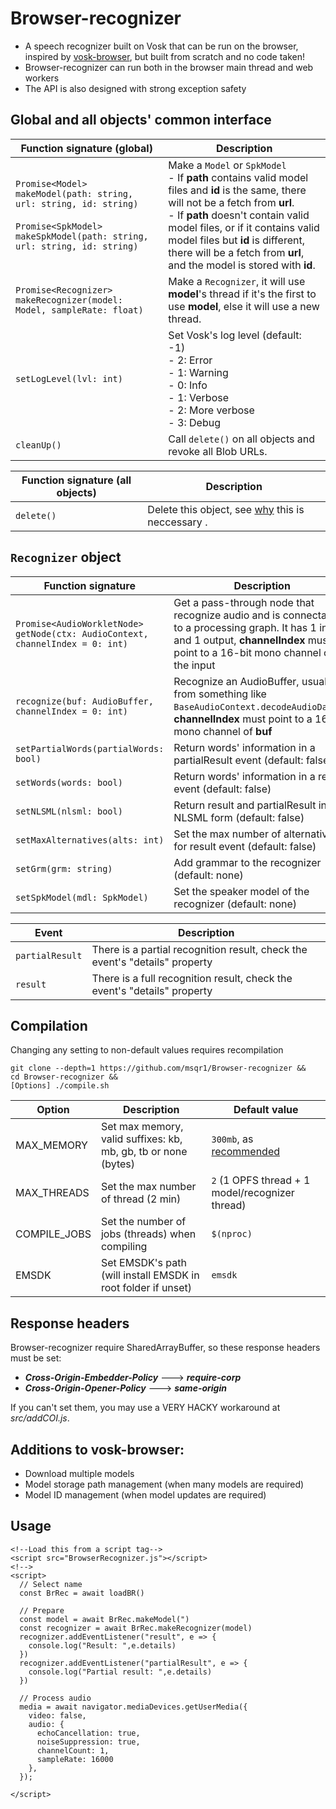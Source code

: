 # Browser-recognizer
- A speech recognizer built on Vosk that can be run on the browser, inspired by [vosk-browser](https://github.com/ccoreilly/vosk-browser), but built from scratch and no code taken!
- Browser-recognizer can run both in the browser main thread and web workers
- The API is also designed with strong exception safety
## Global and all objects' common interface 
| Function signature (global) | Description |
|---|---|
| ```Promise<Model> makeModel(path: string, url: string, id: string)```<br><br>```Promise<SpkModel> makeSpkModel(path: string, url: string, id: string)``` | Make a ```Model``` or ```SpkModel```<br>- If **path** contains valid model files and **id** is the same, there will not be a fetch from **url**.<br>- If **path** doesn't contain valid model files, or if it contains valid model files but **id** is different, there will be a fetch from **url**, and the model is stored with **id**. |
| ```Promise<Recognizer> makeRecognizer(model: Model, sampleRate: float)``` | Make a ```Recognizer```, it will use **model**'s thread if it's the first to use **model**, else it will use a new thread.
| ```setLogLevel(lvl: int)``` | Set Vosk's log level (default: -1) <br>- 2: Error<br>- 1: Warning<br>- 0: Info <br>- 1: Verbose<br>- 2: More verbose<br>- 3: Debug |
| ```cleanUp()``` | Call ```delete()``` on all objects and revoke all Blob URLs. |

| Function signature (all objects) | Description
|---|---|
| ```delete()``` | Delete this object, see [why](https://emscripten.org/docs/getting_started/FAQ.html#what-does-exiting-the-runtime-mean-why-don-t-atexit-s-run) this is neccessary .
## ```Recognizer``` object
| Function signature | Description |
|---|---|
| ```Promise<AudioWorkletNode> getNode(ctx: AudioContext, channelIndex = 0: int)``` | Get a pass-through node that recognize audio and is connectable to a processing graph. It has 1 input and 1 output, **channelIndex** must point to a 16-bit mono channel of the input |
| ```recognize(buf: AudioBuffer, channelIndex = 0: int)``` | Recognize an AudioBuffer, usually from something like ```BaseAudioContext.decodeAudioData()```, **channelIndex** must point to a 16-bit mono channel of **buf**
| ```setPartialWords(partialWords: bool)``` | Return words' information in a partialResult event (default: false) |
| ```setWords(words: bool)``` | Return words' information in a result event (default: false) |
| ```setNLSML(nlsml: bool)``` | Return result and partialResult in NLSML form (default: false) |
| ```setMaxAlternatives(alts: int)``` | Set the max number of alternatives for result event (default: false) |
| ```setGrm(grm: string)``` | Add grammar to the recognizer (default: none) |
| ```setSpkModel(mdl: SpkModel)``` | Set the speaker model of the recognizer (default: none) |

| Event | Description |
|---|---|
| ```partialResult``` | There is a partial recognition result, check the event's "details" property |
| ```result``` | There is a full recognition result, check the event's "details" property |
## Compilation
Changing any setting to non-default values requires recompilation
```
git clone --depth=1 https://github.com/msqr1/Browser-recognizer &&
cd Browser-recognizer &&
[Options] ./compile.sh
```
| Option | Description | Default value |
|---|---|---|
| MAX_MEMORY | Set max memory, valid suffixes: kb, mb, gb, tb or none (bytes) | ```300mb```, as [recommended](https://alphacephei.com/vosk/models) |
| MAX_THREADS | Set the max number of thread (2 min) | ```2``` (1 OPFS thread + 1 model/recognizer thread) |
| COMPILE_JOBS | Set the number of jobs (threads) when compiling | ```$(nproc)```   |
| EMSDK | Set EMSDK's path (will install EMSDK in root folder if unset) | ```emsdk``` |
## Response headers
Browser-recognizer require SharedArrayBuffer, so these response headers must be set:
- ***Cross-Origin-Embedder-Policy*** ---> ***require-corp***
- ***Cross-Origin-Opener-Policy*** ---> ***same-origin***

If you can't set them, you may use a VERY HACKY workaround at *src/addCOI.js*.
## Additions to vosk-browser:
- Download multiple models
- Model storage path management (when many models are required)
- Model ID management (when model updates are required)

## Usage
```
<!--Load this from a script tag-->
<script src="BrowserRecognizer.js"></script>
<!-->
<script>
  // Select name
  const BrRec = await loadBR()

  // Prepare 
  const model = await BrRec.makeModel(")
  const recognizer = await BrRec.makeRecognizer(model)
  recognizer.addEventListener("result", e => {
    console.log("Result: ",e.details)
  })
  recognizer.addEventListener("partialResult", e => {
    console.log("Partial result: ",e.details)
  })

  // Process audio
  media = await navigator.mediaDevices.getUserMedia({
    video: false,
    audio: {
      echoCancellation: true,
      noiseSuppression: true,
      channelCount: 1,
      sampleRate: 16000
    },
  });

</script>
```
